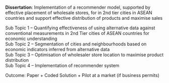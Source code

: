 **Dissertation**: Implementation of a recommender model, supported by effective placement of wholesale stores, for in 2nd tier cities in ASEAN countries and support effective distribution of products and maximise sales

Sub Topic 1 – Quantifying effectiveness of using alternative data against conventional measurements in 2nd Tier cities of ASEAN countries for economic understanding  
Sub Topic 2 – Segmentation of cities and neighbourhoods based on economic indicators inferred from alternative data  
Sub Topic 3 – Optimisation of wholesaler store location to maximise product distribution  
Sub Topic 4 – Implementation of recommender system  

Outcome: Paper + Coded Solution + Pilot at a market (if business permits)
